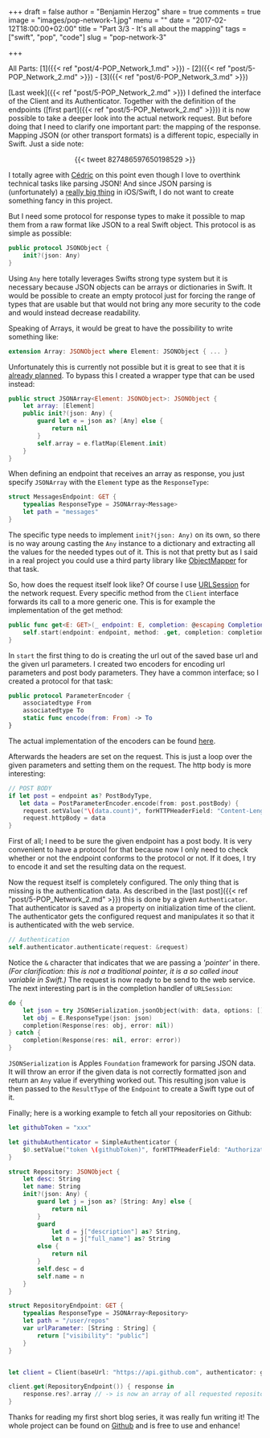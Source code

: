 +++
draft = false
author = "Benjamin Herzog"
share = true
comments = true
image = "images/pop-network-1.jpg"
menu = ""
date = "2017-02-12T18:00:00+02:00"
title = "Part 3/3 - It's all about the mapping"
tags = ["swift", "pop", "code"]
slug = "pop-network-3"

+++

All Parts: [1]({{< ref "post/4-POP_Network_1.md" >}}) - [2]({{< ref "post/5-POP_Network_2.md" >}}) - [3]({{< ref "post/6-POP_Network_3.md" >}})

[Last week]({{< ref "post/5-POP_Network_2.md" >}}) I defined the interface of the Client and its Authenticator. Together with the definition of the endpoints ([first part]({{< ref "post/5-POP_Network_2.md" >}})) it is now possible to take a deeper look into the actual network request. But before doing that I need to clarify one important part: the mapping of the response. Mapping JSON (or other transport formats) is a different topic, especially in Swift. Just a side note:

<center>{{< tweet 827486597650198529 >}}</center>

I totally agree with [Cédric](https://twitter.com/0xced) on this point even though I love to overthink technical tasks like parsing JSON! And since JSON parsing is (unfortunately) a [really big thing](https://github.com/search?utf8=✓&q=swift+json) in iOS/Swift, I do not want to create something fancy in this project.

But I need some protocol for response types to make it possible to map them from a raw format like JSON to a real Swift object. This protocol is as simple as possible:

```swift
public protocol JSONObject {
    init?(json: Any)
}
```

Using `Any` here totally leverages Swifts strong type system but it is necessary because JSON objects can be arrays or dictionaries in Swift. It would be possible to create an empty protocol just for forcing the range of types that are usable but that would not bring any more security to the code and would instead decrease readability.

Speaking of Arrays, it would be great to have the possibility to write something like:

```swift
extension Array: JSONObject where Element: JSONObject { ... }
```

Unfortunately this is currently not possible but it is great to see that it is [already planned](https://github.com/apple/swift-evolution/blob/master/proposals/0143-conditional-conformances.md). To bypass this I created a wrapper type that can be used instead:

```swift
public struct JSONArray<Element: JSONObject>: JSONObject {
    let array: [Element]
    public init?(json: Any) {
        guard let e = json as? [Any] else {
            return nil
        }
        self.array = e.flatMap(Element.init)
    }
}
```

When defining an endpoint that receives an array as response, you just specify `JSONArray` with the `Element` type as the `ResponseType`:

```swift
struct MessagesEndpoint: GET {
    typealias ResponseType = JSONArray<Message>
    let path = "messages"
}
```

The specific type needs to implement `init?(json: Any)` on its own, so there is no way aroung casting the `Any` instance to a dictionary and extracting all the values for the needed types out of it. This is not that pretty but as I said in a real project you could use a third party library like [ObjectMapper](https://github.com/Hearst-DD/ObjectMapper) for that task.

So, how does the request itself look like? Of course I use [URLSession](https://developer.apple.com/reference/foundation/urlsession) for the network request. Every specific method from the `Client` interface forwards its call to a more generic one. This is for example the implementation of the get method:

```swift
public func get<E: GET>(_ endpoint: E, completion: @escaping Completion<E.ResponseType>) {
    self.start(endpoint: endpoint, method: .get, completion: completion)
}
```

In `start` the first thing to do is creating the url out of the saved base url and the given url parameters. I created two encoders for encoding url parameters and post body parameters. They have a common interface; so I created a protocol for that task:

```swift
public protocol ParameterEncoder {
    associatedtype From
    associatedtype To
    static func encode(from: From) -> To
}
```

The actual implementation of the encoders can be found [here](https://github.com/BenchR267/Resty/blob/master/Sources/ParameterEncoder.swift).

Afterwards the headers are set on the request. This is just a loop over the given parameters and setting them on the request. The http body is more interesting:

```swift
// POST BODY
if let post = endpoint as? PostBodyType, 
   let data = PostParameterEncoder.encode(from: post.postBody) {
    request.setValue("\(data.count)", forHTTPHeaderField: "Content-Length")
    request.httpBody = data
}
```

First of all; I need to be sure the given endpoint has a post body. It is very convenient to have a protocol for that because now I only need to check whether or not the endpoint conforms to the protocol or not. If it does, I try to encode it and set the resulting data on the request.

Now the request itself is completely configured. The only thing that is missing is the authentication data. As described in the [last post]({{< ref "post/5-POP_Network_2.md" >}}) this is done by a given `Authenticator`. That authenticator is saved as a property on initialization time of the client. The authenticator gets the configured request and manipulates it so that it is authenticated with the web service.
```swift
// Authentication
self.authenticator.authenticate(request: &request)
```

Notice the `&` character that indicates that we are passing a *'pointer'* in there. *(For clarification: this is not a traditional pointer, it is a so called inout variable in Swift.)* The request is now ready to be send to the web service. The next interesting part is in the completion handler of `URLSession`:

```swift
do {
    let json = try JSONSerialization.jsonObject(with: data, options: [])
    let obj = E.ResponseType(json: json)
    completion(Response(res: obj, error: nil))
} catch {
    completion(Response(res: nil, error: error))
}
```

`JSONSerialization` is Apples `Foundation` framework for parsing JSON data. It will throw an error if the given data is not correctly formatted json and return an `Any` value if everything worked out. This resulting json value is then passed to the `ResultType` of the `Endpoint` to create a Swift type out of it.

Finally; here is a working example to fetch all your repositories on Github:

```swift
let githubToken = "xxx"

let githubAuthenticator = SimpleAuthenticator {
    $0.setValue("token \(githubToken)", forHTTPHeaderField: "Authorization")
}

struct Repository: JSONObject {
    let desc: String
    let name: String
    init?(json: Any) {
        guard let j = json as? [String: Any] else {
            return nil
        }
        guard
            let d = j["description"] as? String,
            let n = j["full_name"] as? String
        else {
            return nil
        }
        self.desc = d
        self.name = n
    }
}

struct RepositoryEndpoint: GET {
    typealias ResponseType = JSONArray<Repository>
    let path = "/user/repos"
    var urlParameter: [String : String] {
        return ["visibility": "public"]
    }
}


let client = Client(baseUrl: "https://api.github.com", authenticator: githubAuthenticator)

client.get(RepositoryEndpoint()) { response in
    response.res?.array // -> is now an array of all requested repositories
}
```

Thanks for reading my first short blog series, it was really fun writing it! The whole project can be found on [Github](https://github.com/BenchR267/Resty) and is free to use and enhance!
